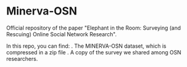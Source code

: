 # Minerva-OSN

Official repository of the paper "Elephant in the Room: Surveying (and Rescuing) Online Social Network Research". 

In this repo, you can find:
  . The MINERVA-OSN dataset, which is compressed in a zip file
  . A copy of the survey we shared among OSN researchers. 
